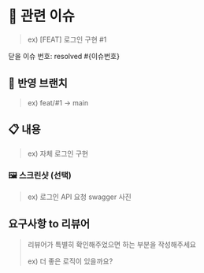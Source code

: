 # 🚩 관련 이슈

> ex) [FEAT] 로그인 구현 #1

닫을 이슈 번호: resolved #{이슈번호}

## 📌 반영 브랜치

> ex) feat/#1 -> main

## 📋 내용

> ex) 자체 로그인 구현

### 🖼️ 스크린샷 (선택)

> ex) 로그인 API 요청 swagger 사진

## 요구사항 to 리뷰어

> 리뷰어가 특별히 확인해주었으면 하는 부분을 작성해주세요
>
> ex) 더 좋은 로직이 있을까요?
